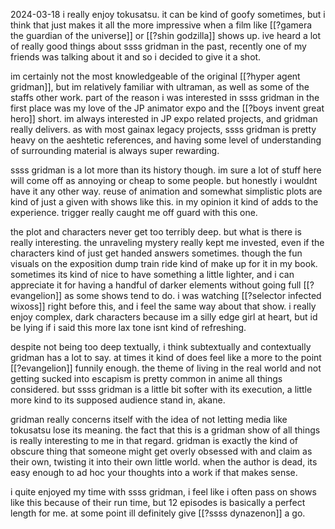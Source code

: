 2024-03-18
i really enjoy tokusatsu. it can be kind of goofy sometimes, but i think that just makes it all the more impressive when a film like [[?gamera the guardian of the universe]] or [[?shin godzilla]] shows up. ive heard a lot of really good things about ssss gridman in the past, recently one of my friends was talking about it and so i decided to give it a shot.

im certainly not the most knowledgeable of the original [[?hyper agent gridman]], but im relatively familiar with ultraman, as well as some of the staffs other work. part of the reason i was interested in ssss gridman in the first place was my love of the JP animator expo and the [[?boys invent great hero]] short. im always interested in JP expo related projects, and gridman really delivers. as with most gainax legacy projects, ssss gridman is pretty heavy on the aeshtetic references, and having some level of understanding of surrounding material is always super rewarding.

ssss gridman is a lot more than its history though. im sure a lot of stuff here will come off as annoying or cheap to some people. but honestly i wouldnt have it any other way. reuse of animation and somewhat simplistic plots are kind of just a given with shows like this. in my opinion it kind of adds to the experience. trigger really caught me off guard with this one.

the plot and characters never get too terribly deep. but what is there is really interesting. the unraveling mystery really kept me invested, even if the characters kind of just get handed answers sometimes. though the fun visuals on the exposition dump train ride kind of make up for it in my book. sometimes its kind of nice to have something a little lighter, and i can appreciate it for having a handful of darker elements without going full [[?evangelion]] as some shows tend to do. i was watching [[?selector infected wixoss]] right before this, and i feel the same way about that show. i really enjoy complex, dark characters because im a silly edge girl at heart, but id be lying if i said this more lax tone isnt kind of refreshing.

despite not being too deep textually, i think subtextually and contextually gridman has a lot to say. at times it kind of does feel like a more to the point [[?evangelion]] funnily enough. the theme of living in the real world and not getting sucked into escapism is pretty common in anime all things considered. but ssss gridman is a little bit softer with its execution, a little more kind to its supposed audience stand in, akane.

gridman really concerns itself with the idea of not letting media like tokusatsu lose its meaning. the fact that this is a gridman show of all things is really interesting to me in that regard. gridman is exactly the kind of obscure thing that someone might get overly obsessed with and claim as their own, twisting it into their own little world. when the author is dead, its easy enough to ad hoc your thoughts into a work if that makes sense.

i quite enjoyed my time with ssss gridman, i feel like i often pass on shows like this because of their run time, but 12 episodes is basically a perfect length for me. at some point ill definitely give [[?ssss dynazenon]] a go.